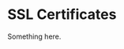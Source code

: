 [title]: # (SSL Certificates)
[tags]: # (XXX)
[priority]: # (2074)
# SSL Certificates
Something here.
